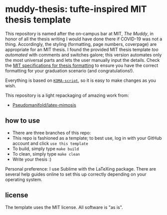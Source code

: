 # muddy-thesis: tufte-inspired MIT thesis template

This repository is named after the on-campus bar at MIT, _The Muddy_, in honor of all the thesis writing I would have done there if COVID-19 was not a thing. Accordingly, the styling (formatting, page numbers, coverpage) are appropriate for an MIT thesis. I found the provided MIT thesis template _too automated_ with comments and switches galore; this version automates only the most universal parts and lets the user manually input the details. Check the [MIT specifications for thesis formatting](https://libraries.mit.edu/distinctive-collections/thesis-specs/#format) to ensure you have the correct formatting for your graduation scenario (and congratulations!).

Everything is based on [`KOMA-script`](https://ctan.org/pkg/koma-script?lang=en), so it is easy to make changes as you wish.

This repository is a light repackaging of amazing work from:
- [Pseudomanifold/latex-mimosis](https://github.com/Pseudomanifold/latex-mimosis)

## how to use
- There are three branches of this repo:
- This repo is fashioned as a template; to best use, log in with your GitHub account and click `use this template`
- To build, simply type `make build`
- To clean, simply type `make clean`
- Write your thesis :)

Personal preference: I use Sublime with the LaTeXing package. There are several help guides online to set this up correctly depending on your operating system.

## license

The template uses the MIT license. All software is "as is".
